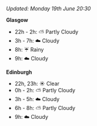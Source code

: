 *Updated: Monday 19th June 20:30*

**Glasgow**

* 22h - 2h: :partly_sunny: Partly Cloudy
* 3h - 7h: :cloud: Cloudy
* 8h: :umbrella: Rainy
* 9h: :cloud: Cloudy

**Edinburgh**

* 22h, 23h: :sunny: Clear
* 0h - 2h: :partly_sunny: Partly Cloudy
* 3h - 5h: :cloud: Cloudy
* 6h - 8h: :partly_sunny: Partly Cloudy
* 9h: :cloud: Cloudy
